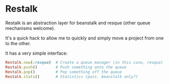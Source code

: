 Restalk
=======

Restalk is an abstraction layer for beanstalk and resque (other queue mechanisms welcome).

It's a quick hack to allow me to quickly and simply move a project from one to the other.

It has a very simple interface:

```ruby
Restalk.new(:resque)  # Create a queue manager (in this case, resque)
Restalk.push()        # Push something onto the queue
Restalk.pop()         # Pop something off the queue
Restalk.stats()       # Statistics (poss. beanstalk only?)
```